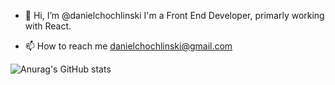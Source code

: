 - 👋 Hi, I’m @danielchochlinski
I'm a Front End Developer, primarly working with React. 


- 📫 How to reach me danielchochlinski@gmail.com

![Anurag's GitHub stats](https://github-readme-stats.vercel.app/api?username=danielchochlinski&theme=dark&show_icons=true)


<!---
danielchochlinski/danielchochlinski is a ✨ special ✨ repository because its `README.md` (this file) appears on your GitHub profile.
You can click the Preview link to take a look at your changes.
--->
